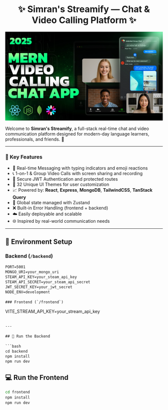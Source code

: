 <h1 align="center">✨ Simran's Streamify — Chat & Video Calling Platform ✨</h1>

![Preview Screenshot](/frontend/public/screenshot-for-readme.png)

Welcome to **Simran's Streamify**, a full-stack real-time chat and video communication platform designed for modern-day language learners, professionals, and friends. 🚀

---

### 🎯 Key Features

- 💬 Real-time Messaging with typing indicators and emoji reactions
- 📞 1-on-1 & Group Video Calls with screen sharing and recording
- 🔐 Secure JWT Authentication and protected routes
- 🎨 32 Unique UI Themes for user customization
- 📈 Powered by: **React**, **Express**, **MongoDB**, **TailwindCSS**, **TanStack Query**
- 🧠 Global state managed with Zustand
- ❌ Built-in Error Handling (frontend + backend)
- ☁️ Easily deployable and scalable
- 🌐 Inspired by real-world communication needs

---

## 🧪 Environment Setup

### Backend (`/backend`)
```env
PORT=5001
MONGO_URI=your_mongo_uri
STEAM_API_KEY=your_steam_api_key
STEAM_API_SECRET=your_steam_api_secret
JWT_SECRET_KEY=your_jwt_secret
NODE_ENV=development

### Frontend (`/frontend`)

```
VITE_STREAM_API_KEY=your_stream_api_key

```

---

## 🔧 Run the Backend

```bash
cd backend
npm install
npm run dev
```

## 💻 Run the Frontend

```bash
cd frontend
npm install
npm run dev
```
